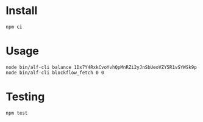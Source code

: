 # Install

`npm ci`

# Usage

```
node bin/alf-cli balance 1Dx7Y4RxkCvoYvhQpMnRZi2yJnSbUeoVZY5R1vSYWSk9p
node bin/alf-cli blockflow_fetch 0 0
```
# Testing

`npm test`

